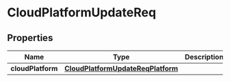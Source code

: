 # CloudPlatformUpdateReq

## Properties
Name | Type | Description | Notes
------------ | ------------- | ------------- | -------------
**cloudPlatform** | [**CloudPlatformUpdateReqPlatform**](CloudPlatformUpdateReqPlatform.md) |  |  [optional]
